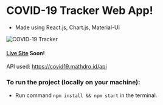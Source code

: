 # COVID-19 Tracker Web App!
- Made using React.js, Chart.js, Material-UI

![COVID-19 Tracker](https://i.ibb.co/X87BqVY/Screenshot-2020-04-13-at-10-14-58.png)

#### [Live Site]() Soon!

API used: https://covid19.mathdro.id/api

### To run the project (locally on your machine):
- Run command `npm install && npm start` in the terminal.